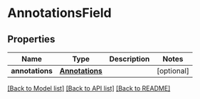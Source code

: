 # AnnotationsField

## Properties
Name | Type | Description | Notes
------------ | ------------- | ------------- | -------------
**annotations** | [**Annotations**](Annotations.md) |  | [optional] 

[[Back to Model list]](../README.md#documentation-for-models) [[Back to API list]](../README.md#documentation-for-api-endpoints) [[Back to README]](../README.md)

